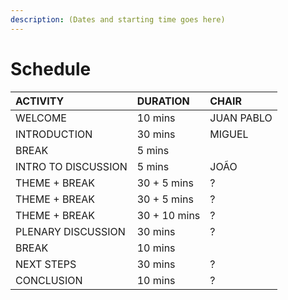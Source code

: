 ```yaml
---
description: (Dates and starting time goes here)
---
```


# Schedule

| **ACTIVITY** | **DURATION** | CHAIR |
| :--- | :--- | :--- |
| WELCOME | 10 mins | JUAN PABLO |
| INTRODUCTION | 30 mins | MIGUEL |
| BREAK | 5 mins |  |
| INTRO TO DISCUSSION | 5 mins | JOÃO |
| THEME  +  BREAK | 30 + 5 mins | ? |
| THEME  +  BREAK | 30 + 5 mins | ? |
| THEME  +  BREAK | 30 + 10 mins | ? |
| PLENARY DISCUSSION | 30 mins | ? |
| BREAK | 10 mins |  |
| NEXT STEPS | 30 mins | ? |
| CONCLUSION | 10 mins | ? |

